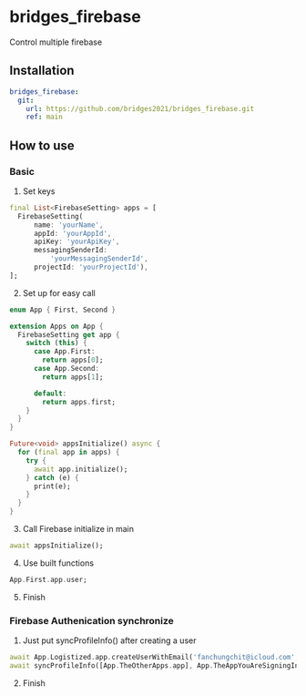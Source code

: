 # bridges_firebase
 Control multiple firebase
## Installation
```yaml
bridges_firebase:
  git:
    url: https://github.com/bridges2021/bridges_firebase.git
    ref: main
```
## How to use
### Basic
1. Set keys
```dart
final List<FirebaseSetting> apps = [
  FirebaseSetting(
      name: 'yourName',
      appId: 'yourAppId',
      apiKey: 'yourApiKey',
      messagingSenderId:
          'yourMessagingSenderId',
      projectId: 'yourProjectId'),
];
```
2. Set up for easy call
```dart
enum App { First, Second }

extension Apps on App {
  FirebaseSetting get app {
    switch (this) {
      case App.First:
        return apps[0];
      case App.Second:
        return apps[1];

      default:
        return apps.first;
    }
  }
}

Future<void> appsInitialize() async {
  for (final app in apps) {
    try {
      await app.initialize();
    } catch (e) {
      print(e);
    }
  }
}
```
3. Call Firebase initialize in main
```dart
await appsInitialize();
```
4. Use built functions
```dart
App.First.app.user;
```
5. Finish
### Firebase Authenication synchronize
1. Just put syncProfileInfo() after creating a user
```dart
await App.Logistized.app.createUserWithEmail('fanchungchit@icloud.com', 'fanchungchit@icloud.com');
await syncProfileInfo([App.TheOtherApps.app], App.TheAppYouAreSigningIn.app);
```
2. Finish
